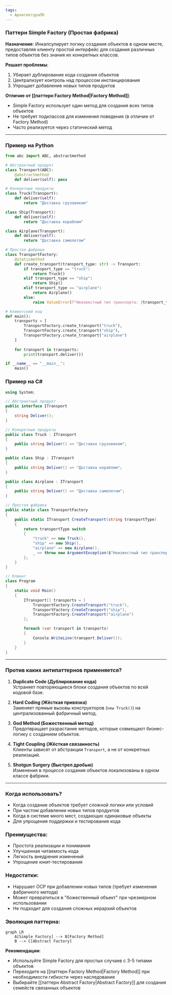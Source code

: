 ```yaml
---
tags:
  - АрхитектураПО
---
```

### Паттерн Simple Factory (Простая фабрика)
**Назначение**: Инкапсулирует логику создания объектов в одном месте, предоставляя клиенту простой интерфейс для создания различных типов объектов без знания их конкретных классов.

**Решает проблемы**:
1. Убирает дублирование кода создания объектов
2. Централизует контроль над процессом инстанцирования
3. Упрощает добавление новых типов продуктов

**Отличие от [[паттерн Factory Method|Factory Method]]**:
- Simple Factory использует один метод для создания всех типов объектов
- Не требует подклассов для изменения поведения (в отличие от Factory Method)
- Часто реализуется через статический метод

---

### Пример на Python
```python
from abc import ABC, abstractmethod

# Абстрактный продукт
class Transport(ABC):
    @abstractmethod
    def deliver(self): pass

# Конкретные продукты
class Truck(Transport):
    def deliver(self):
        return "Доставка грузовиком"

class Ship(Transport):
    def deliver(self):
        return "Доставка кораблем"

class Airplane(Transport):
    def deliver(self):
        return "Доставка самолетом"

# Простая фабрика
class TransportFactory:
    @staticmethod
    def create_transport(transport_type: str) -> Transport:
        if transport_type == "truck":
            return Truck()
        elif transport_type == "ship":
            return Ship()
        elif transport_type == "airplane":
            return Airplane()
        else:
            raise ValueError(f"Неизвестный тип транспорта: {transport_type}")

# Клиентский код
def main():
    transports = [
        TransportFactory.create_transport("truck"),
        TransportFactory.create_transport("ship"),
        TransportFactory.create_transport("airplane")
    ]
    
    for transport in transports:
        print(transport.deliver())

if __name__ == "__main__":
    main()
```

### Пример на C#
```csharp
using System;

// Абстрактный продукт
public interface ITransport
{
    string Deliver();
}

// Конкретные продукты
public class Truck : ITransport
{
    public string Deliver() => "Доставка грузовиком";
}

public class Ship : ITransport
{
    public string Deliver() => "Доставка кораблем";
}

public class Airplane : ITransport
{
    public string Deliver() => "Доставка самолетом";
}

// Простая фабрика
public static class TransportFactory
{
    public static ITransport CreateTransport(string transportType)
    {
        return transportType switch
        {
            "truck" => new Truck(),
            "ship" => new Ship(),
            "airplane" => new Airplane(),
            _ => throw new ArgumentException($"Неизвестный тип транспорта: {transportType}")
        };
    }
}

// Клиент
class Program
{
    static void Main()
    {
        ITransport[] transports = [
            TransportFactory.CreateTransport("truck"),
            TransportFactory.CreateTransport("ship"),
            TransportFactory.CreateTransport("airplane")
        ];

        foreach (var transport in transports)
        {
            Console.WriteLine(transport.Deliver());
        }
    }
}
```

---

### Против каких антипаттернов применяется?
1. **Duplicate Code (Дублирование кода)**  
   Устраняет повторяющиеся блоки создания объектов по всей кодовой базе.

2. **Hard Coding (Жёсткая привязка)**  
   Заменяет прямые вызовы конструкторов (`new Truck()`) на централизованный фабричный метод.

3. **God Method (Божественный метод)**  
   Предотвращает разрастание методов, которые совмещают бизнес-логику с созданием объектов.

4. **Tight Coupling (Жёсткая связанность)**  
   Клиенты зависят от абстракции `Transport`, а не от конкретных реализаций.

5. **Shotgun Surgery (Выстрел дробью)**  
   Изменения в процессе создания объектов локализованы в одном классе фабрики.

---

### Когда использовать?
- Когда создание объектов требует сложной логики или условий
- При частом добавлении новых типов продуктов
- Когда в системе много мест, создающих одинаковые объекты
- Для упрощения поддержки и тестирования кода

### Преимущества:
- Простота реализации и понимания
- Улучшенная читаемость кода
- Легкость внедрения изменений
- Упрощение юнит-тестирования

### Недостатки:
- Нарушает OCP при добавлении новых типов (требует изменения фабричного метода)
- Может превратиться в "божественный объект" при чрезмерном использовании
- Не подходит для создания сложных иерархий объектов

### Эволюция паттерна:
```mermaid
graph LR
    A[Simple Factory] --> B[Factory Method]
    B --> C[Abstract Factory]
```

**Рекомендации**:
- Используйте Simple Factory для простых случаев с 3-5 типами объектов
- Переходите на [[паттерн Factory Method|Factory Method]] при необходимости гибкости через наследование
- Выбирайте [[паттерн Abstract Factory|Abstract Factory]] для создания семейств связанных объектов